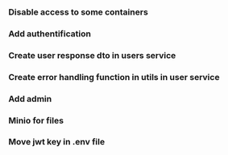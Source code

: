 
### Disable access to some containers
### Add authentification
### Create user response dto in users service
### Create error handling function in utils in user service
### Add admin
### Minio for files
### Move jwt key in .env file
